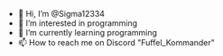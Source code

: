 - 👋 Hi, I’m @Sigma12334
- 👀 I’m interested in programming 
- 🌱 I’m currently learning programming
- 📫 How to reach me on Discord "Fuffel_Kommander" 

<!---
Sigma12334/Sigma12334 is a ✨ special ✨ repository because its `README.md` (this file) appears on your GitHub profile.
You can click the Preview link to take a look at your changes.
--->
